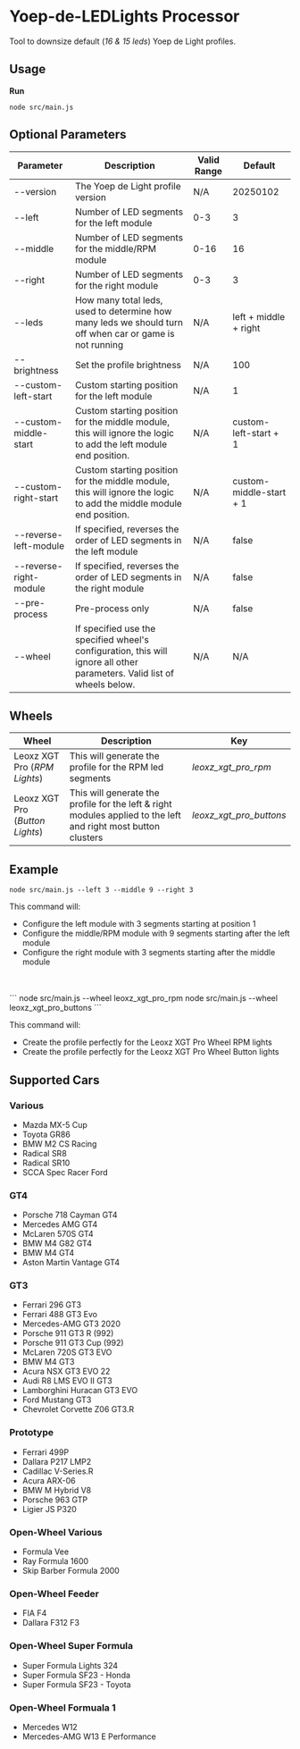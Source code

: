 # Yoep-de-LEDLights Processor
Tool to downsize default (*16 & 15 leds*) Yoep de Light profiles.

## Usage

**Run**
```
node src/main.js
```

## Optional Parameters
| Parameter | Description | Valid Range | Default |
|-----------|-------------|-------------|-------------|
| --version | The Yoep de Light profile version | N/A | 20250102 |
| --left | Number of LED segments for the left module | 0-3 | 3 |l
| --middle | Number of LED segments for the middle/RPM module | 0-16 | 16 |
| --right | Number of LED segments for the right module | 0-3 | 3 |
| --leds | How many total leds, used to determine how many leds we should turn off when car or game is not running | N/A | left + middle + right |
| --brightness | Set the profile brightness | N/A | 100 |
| --custom-left-start | Custom starting position for the left module | N/A | 1 |
| --custom-middle-start | Custom starting position for the middle module, this will ignore the logic to add the left module end position. | N/A | custom-left-start + 1 |
| --custom-right-start | Custom starting position for the middle module, this will ignore the logic to add the middle module end position. | N/A | custom-middle-start + 1 |
| --reverse-left-module | If specified, reverses the order of LED segments in the left module | N/A | false |
| --reverse-right-module | If specified, reverses the order of LED segments in the right module | N/A | false |
| --pre-process | Pre-process only | N/A | false |
| --wheel | If specified use the specified wheel's configuration, this will ignore all other parameters. Valid list of wheels below. | N/A | N/A |


## Wheels
| Wheel | Description | Key |
|-----------|-------------|-------------|
| Leoxz XGT Pro (*RPM Lights*) | This will generate the profile for the RPM led segments | *leoxz_xgt_pro_rpm* |
| Leoxz XGT Pro (*Button Lights*) | This will generate the profile for the left & right modules applied to the left and right most button clusters | *leoxz_xgt_pro_buttons*

## Example
```
node src/main.js --left 3 --middle 9 --right 3
```

This command will:
- Configure the left module with 3 segments starting at position 1
- Configure the middle/RPM module with 9 segments starting after the left module
- Configure the right module with 3 segments starting after the middle module
<br>
<br>
```
node src/main.js --wheel leoxz_xgt_pro_rpm
node src/main.js --wheel leoxz_xgt_pro_buttons
```

This command will:
- Create the profile perfectly for the Leoxz XGT Pro Wheel RPM lights
- Create the profile perfectly for the Leoxz XGT Pro Wheel Button lights

## Supported Cars

### Various
- Mazda MX-5 Cup
- Toyota GR86
- BMW M2 CS Racing
- Radical SR8
- Radical SR10
- SCCA Spec Racer Ford

### GT4
- Porsche 718 Cayman GT4
- Mercedes AMG GT4
- McLaren 570S GT4
- BMW M4 G82 GT4
- BMW M4 GT4
- Aston Martin Vantage GT4

### GT3
- Ferrari 296 GT3
- Ferrari 488 GT3 Evo
- Mercedes-AMG GT3 2020
- Porsche 911 GT3 R (992)
- Porsche 911 GT3 Cup (992)
- McLaren 720S GT3 EVO
- BMW M4 GT3
- Acura NSX GT3 EVO 22
- Audi R8 LMS EVO II GT3
- Lamborghini Huracan GT3 EVO
- Ford Mustang GT3
- Chevrolet Corvette Z06 GT3.R

### Prototype
- Ferrari 499P
- Dallara P217 LMP2
- Cadillac V-Series.R
- Acura ARX-06
- BMW M Hybrid V8
- Porsche 963 GTP
- Ligier JS P320

### Open-Wheel Various
- Formula Vee
- Ray Formula 1600
- Skip Barber Formula 2000

### Open-Wheel Feeder
- FIA F4
- Dallara F312 F3

### Open-Wheel Super Formula 
- Super Formula Lights 324
- Super Formula SF23 - Honda
- Super Formula SF23 - Toyota

### Open-Wheel Formuala 1
- Mercedes W12
- Mercedes-AMG W13 E Performance